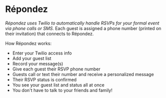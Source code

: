 Répondez
========

_Répondez uses Twilio to automatically handle RSVPs for your formal event via phone calls or SMS._
Each guest is assigned a phone number (printed on their invitation) that connects to Répondez.

How Répondez works:

- Enter your Twilio access info
- Add your guest list
- Record your message(s)
- Give each guest their RSVP phone number
- Guests call or text their number and receive a personalized message
- Their RSVP status is confirmed
- You see your guest list and status all at once
- You don't have to talk to your friends and family!
